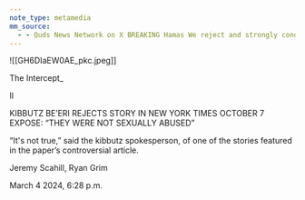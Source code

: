 ```yaml
---
note_type: metamedia
mm_source:
  - - Quds News Network on X BREAKING Hamas We reject and strongly condemn the report issued by the UN official Pramila Patten regarding the allegations and claims of rape and sexual violence committed by Palestinian resistance fighters during the.md
---
```


![[GH6DIaEW0AE_pkc.jpeg]]

The
Intercept_

Il

KIBBUTZ BE’ERI REJECTS
STORY IN NEW YORK TIMES
OCTOBER 7 EXPOSE: “THEY
WERE NOT SEXUALLY
ABUSED”

“It's not true,” said the kibbutz
spokesperson, of one of the stories
featured in the paper’s controversial
article.

Jeremy Scahill, Ryan Grim

March 4 2024, 6:28 p.m.


